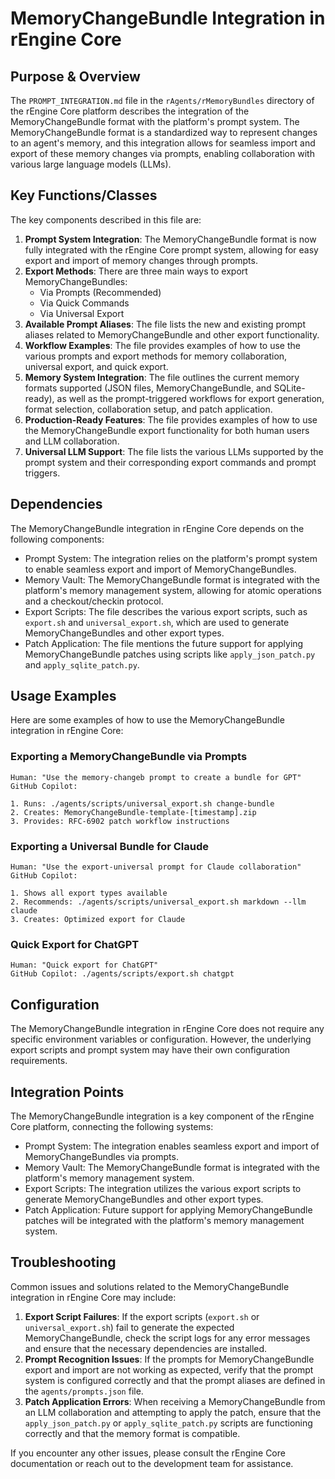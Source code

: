 # MemoryChangeBundle Integration in rEngine Core

## Purpose & Overview

The `PROMPT_INTEGRATION.md` file in the `rAgents/rMemoryBundles` directory of the rEngine Core platform describes the integration of the MemoryChangeBundle format with the platform's prompt system. The MemoryChangeBundle format is a standardized way to represent changes to an agent's memory, and this integration allows for seamless import and export of these memory changes via prompts, enabling collaboration with various large language models (LLMs).

## Key Functions/Classes

The key components described in this file are:

1. **Prompt System Integration**: The MemoryChangeBundle format is now fully integrated with the rEngine Core prompt system, allowing for easy export and import of memory changes through prompts.
2. **Export Methods**: There are three main ways to export MemoryChangeBundles:
   - Via Prompts (Recommended)
   - Via Quick Commands
   - Via Universal Export
1. **Available Prompt Aliases**: The file lists the new and existing prompt aliases related to MemoryChangeBundle and other export functionality.
2. **Workflow Examples**: The file provides examples of how to use the various prompts and export methods for memory collaboration, universal export, and quick export.
3. **Memory System Integration**: The file outlines the current memory formats supported (JSON files, MemoryChangeBundle, and SQLite-ready), as well as the prompt-triggered workflows for export generation, format selection, collaboration setup, and patch application.
4. **Production-Ready Features**: The file provides examples of how to use the MemoryChangeBundle export functionality for both human users and LLM collaboration.
5. **Universal LLM Support**: The file lists the various LLMs supported by the prompt system and their corresponding export commands and prompt triggers.

## Dependencies

The MemoryChangeBundle integration in rEngine Core depends on the following components:

- Prompt System: The integration relies on the platform's prompt system to enable seamless export and import of MemoryChangeBundles.
- Memory Vault: The MemoryChangeBundle format is integrated with the platform's memory management system, allowing for atomic operations and a checkout/checkin protocol.
- Export Scripts: The file describes the various export scripts, such as `export.sh` and `universal_export.sh`, which are used to generate MemoryChangeBundles and other export types.
- Patch Application: The file mentions the future support for applying MemoryChangeBundle patches using scripts like `apply_json_patch.py` and `apply_sqlite_patch.py`.

## Usage Examples

Here are some examples of how to use the MemoryChangeBundle integration in rEngine Core:

### Exporting a MemoryChangeBundle via Prompts

```
Human: "Use the memory-changeb prompt to create a bundle for GPT"
GitHub Copilot:

1. Runs: ./agents/scripts/universal_export.sh change-bundle
2. Creates: MemoryChangeBundle-template-[timestamp].zip
3. Provides: RFC-6902 patch workflow instructions

```

### Exporting a Universal Bundle for Claude

```
Human: "Use the export-universal prompt for Claude collaboration"
GitHub Copilot:

1. Shows all export types available
2. Recommends: ./agents/scripts/universal_export.sh markdown --llm claude
3. Creates: Optimized export for Claude

```

### Quick Export for ChatGPT

```
Human: "Quick export for ChatGPT"
GitHub Copilot: ./agents/scripts/export.sh chatgpt
```

## Configuration

The MemoryChangeBundle integration in rEngine Core does not require any specific environment variables or configuration. However, the underlying export scripts and prompt system may have their own configuration requirements.

## Integration Points

The MemoryChangeBundle integration is a key component of the rEngine Core platform, connecting the following systems:

- Prompt System: The integration enables seamless export and import of MemoryChangeBundles via prompts.
- Memory Vault: The MemoryChangeBundle format is integrated with the platform's memory management system.
- Export Scripts: The integration utilizes the various export scripts to generate MemoryChangeBundles and other export types.
- Patch Application: Future support for applying MemoryChangeBundle patches will be integrated with the platform's memory management system.

## Troubleshooting

Common issues and solutions related to the MemoryChangeBundle integration in rEngine Core may include:

1. **Export Script Failures**: If the export scripts (`export.sh` or `universal_export.sh`) fail to generate the expected MemoryChangeBundle, check the script logs for any error messages and ensure that the necessary dependencies are installed.
2. **Prompt Recognition Issues**: If the prompts for MemoryChangeBundle export and import are not working as expected, verify that the prompt system is configured correctly and that the prompt aliases are defined in the `agents/prompts.json` file.
3. **Patch Application Errors**: When receiving a MemoryChangeBundle from an LLM collaboration and attempting to apply the patch, ensure that the `apply_json_patch.py` or `apply_sqlite_patch.py` scripts are functioning correctly and that the memory format is compatible.

If you encounter any other issues, please consult the rEngine Core documentation or reach out to the development team for assistance.
